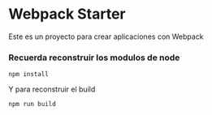 # Webpack Starter

Este es un proyecto para crear aplicaciones con Webpack

### Recuerda reconstruir los modulos de node
```
npm install 
```

Y para reconstruir el build

```
npm run build 
```